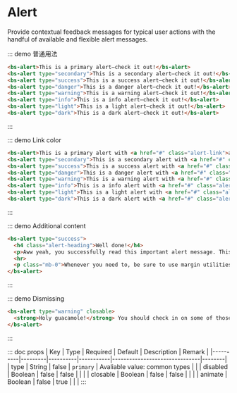 # Alert
Provide contextual feedback messages for typical user actions with the handful of available and flexible alert messages.

::: demo 普通用法
```html
<bs-alert>This is a primary alert—check it out!</bs-alert>
<bs-alert type="secondary">This is a secondary alert—check it out!</bs-alert>
<bs-alert type="success">This is a success alert—check it out!</bs-alert>
<bs-alert type="danger">This is a danger alert—check it out!</bs-alert>
<bs-alert type="warning">This is a warning alert—check it out!</bs-alert>
<bs-alert type="info">This is a info alert—check it out!</bs-alert>
<bs-alert type="light">This is a light alert—check it out!</bs-alert>
<bs-alert type="dark">This is a dark alert—check it out!</bs-alert>
```
:::

::: demo Link color
```html
<bs-alert>This is a primary alert with <a href="#" class="alert-link">an example link</a>. Give it a click if you like.</bs-alert>
<bs-alert type="secondary">This is a secondary alert with <a href="#" class="alert-link">an example link</a>. Give it a click if you like.</bs-alert>
<bs-alert type="success">This is a success alert with <a href="#" class="alert-link">an example link</a>. Give it a click if you like.</bs-alert>
<bs-alert type="danger">This is a danger alert with <a href="#" class="alert-link">an example link</a>. Give it a click if you like.</bs-alert>
<bs-alert type="warning">This is a warning alert with <a href="#" class="alert-link">an example link</a>. Give it a click if you like.</bs-alert>
<bs-alert type="info">This is a info alert with <a href="#" class="alert-link">an example link</a>. Give it a click if you like.</bs-alert>
<bs-alert type="light">This is a light alert with <a href="#" class="alert-link">an example link</a>. Give it a click if you like.</bs-alert>
<bs-alert type="dark">This is a dark alert with <a href="#" class="alert-link">an example link</a>. Give it a click if you like.</bs-alert>
```
:::

::: demo Additional content
```html
<bs-alert type="success">
  <h4 class="alert-heading">Well done!</h4>
  <p>Aww yeah, you successfully read this important alert message. This example text is going to run a bit longer so that you can see how spacing within an alert works with this kind of content.</p>
  <hr>
  <p class="mb-0">Whenever you need to, be sure to use margin utilities to keep things nice and tidy.</p>
</bs-alert>
```
:::

::: demo Dismissing
```html
<bs-alert type="warning" closable>
  <strong>Holy guacamole!</strong> You should check in on some of those fields below.
</bs-alert>
```
:::

::: doc props
| Key      | Type    | Required | Default   | Description                   | Remark |
|----------|---------|----------|-----------|-------------------------------|--------|
| type     | String  | false    | `primary` | Avaliable value: common types |        |
| disabled | Boolean | false    | false     |                               |        |
| closable | Boolean | false    | false     |                               |        |
| animate  | Boolean | false    | true      |                               |        |
:::
